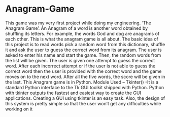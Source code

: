 # Anagram-Game
This game was my very first project while doing my engineering.
‘The Anagram Game’. An Anagram of a word is another word obtained by 
shuffling its letters. For example, the words God and dog are anagrams of each 
other. This is what the anagram game is all about. The basic idea of this project is to 
read words pick a random word from this dictionary, shuffle it and ask the user to 
guess the correct word from its anagram. The user is asked to enter his name and 
start the game. Then, the random words from the list will be given. The user is 
given one attempt to guess the correct word. After each incorrect attempt or if the 
user is not able to guess the correct word then the user is provided with the correct 
word and the game moves on to the next word. After all the five words, the score 
will be given in the last.
This Anagram game is in Python. Module Used – Tkinter() -It is a standard Python 
interface to the Tk GUI toolkit shipped with Python. Python with tkinter outputs the 
fastest and easiest way to create the GUI applications. Creating a GUI using tkinter 
is an easy task. Also, the design of this system is pretty simple so that the user 
won’t get any difficulties while working on it
